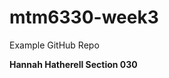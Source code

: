 # mtm6330-week3
Example GitHub Repo

**Hannah Hatherell Section 030**

<replace this with your student name and section number>
